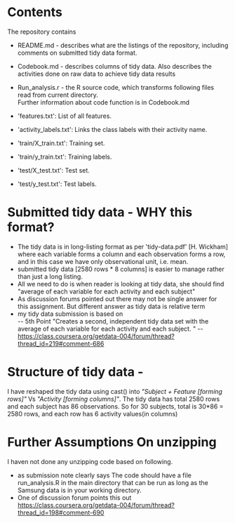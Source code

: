# Contents</br>
The repository contains </br>

- README.md - describes what are the listings of the repository, including comments on submitted tidy data format.</br>

- Codebook.md - describes columns of tidy data.  Also describes the activities done on raw data to achieve tidy data results</br>

- Run_analysis.r - the R source code, which transforms following files read from current directory. </br> 
Further information about code function is in Codebook.md</br>

- 'features.txt': List of all features.</br>
- 'activity_labels.txt': Links the class labels with their activity name.</br>
- 'train/X_train.txt': Training set.</br>
- 'train/y_train.txt': Training labels.</br>
- 'test/X_test.txt': Test set.</br>
- 'test/y_test.txt': Test labels.</br>

# Submitted tidy data - WHY this format?
- The tidy data is in long-listing format as per 'tidy-data.pdf' [H. Wickham] where each variable forms a column and each observation forms a row, and in this case we have only observational unit, i.e. mean.
- submitted tidy data [2580 rows * 8 columns] is easier to manage rather than just a long listing.
- All we need to do is when reader is looking at tidy data, she should find "average of each variable for each activity and each subject"
- As discussion forums pointed out there  may not be single answer for this assignment.  But different answer as tidy data is relative term
- my tidy data submission is based on  
-- 5th Point "Creates a second, independent tidy data set with the average of each variable for each activity and each subject. "
-- https://class.coursera.org/getdata-004/forum/thread?thread_id=219#comment-686

# Structure of tidy data -
I have reshaped the tidy data using cast() into 
*"Subject + Feature [forming rows]"* Vs *"Activity [forming columns]"*.
The tidy data has total 2580 rows and each subject has 86 observations.  So for 30 subjects, total is 30*86 = 2580 rows, and each row has 6 activity values(in columns)

# Further Assumptions On unzipping
I haven not done any unzipping code based on following.
- as submission note clearly says
The code should have a file run_analysis.R in the main directory that can be run as long as the Samsung data is in your working directory.
- One of discussion forum points this out
https://class.coursera.org/getdata-004/forum/thread?thread_id=198#comment-690

